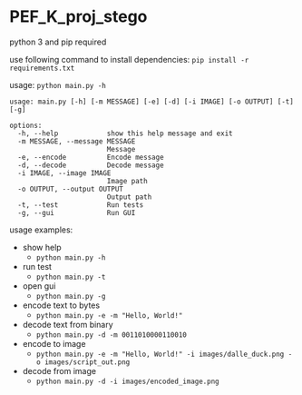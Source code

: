 # PEF_K_proj_stego

python 3 and pip required

use following command to install dependencies:
`pip install -r requirements.txt`

usage:
`python main.py -h`

```
usage: main.py [-h] [-m MESSAGE] [-e] [-d] [-i IMAGE] [-o OUTPUT] [-t] [-g]

options:
  -h, --help            show this help message and exit
  -m MESSAGE, --message MESSAGE
                        Message
  -e, --encode          Encode message
  -d, --decode          Decode message
  -i IMAGE, --image IMAGE
                        Image path
  -o OUTPUT, --output OUTPUT
                        Output path
  -t, --test            Run tests
  -g, --gui             Run GUI
```

usage examples:

- show help
  - `python main.py -h`
- run test
  - `python main.py -t`
- open gui
  - `python main.py -g`
- encode text to bytes
  - `python main.py -e -m "Hello, World!"`
- decode text from binary
  - `python main.py -d -m 0011010000110010`
- encode to image
  - `python main.py -e -m "Hello, World!" -i images/dalle_duck.png -o images/script_out.png`
- decode from image
  - `python main.py -d -i images/encoded_image.png`
